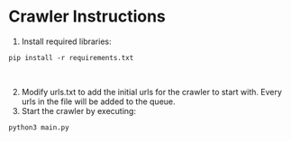 # Crawler Instructions
1. Install required libraries:<br/>
```
pip install -r requirements.txt
```
<br/>

2. Modify urls.txt to add the initial urls for the crawler to start with. Every urls in the file will be added to the queue.<br/>
3. Start the crawler by executing:<br/>
```
python3 main.py
```
<br/>
